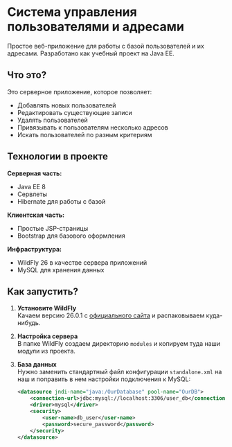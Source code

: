 # Система управления пользователями и адресами

Простое веб-приложение для работы с базой пользователей и их адресами. Разработано как учебный проект на Java EE.

## Что это?

Это серверное приложение, которое позволяет:
- Добавлять новых пользователей
- Редактировать существующие записи
- Удалять пользователей
- Привязывать к пользователям несколько адресов
- Искать пользователей по разным критериям

## Технологии в проекте

**Серверная часть:**
- Java EE 8
- Сервлеты
- Hibernate для работы с базой

**Клиентская часть:**
- Простые JSP-страницы
- Bootstrap для базового оформления

**Инфраструктура:**
- WildFly 26 в качестве сервера приложений
- MySQL для хранения данных

## Как запустить?

1. **Установите WildFly**  
   Качаем версию 26.0.1 с [официального сайта](https://www.wildfly.org/downloads/) и распаковываем куда-нибудь.

2. **Настройка сервера**  
   В папке WildFly создаем директорию `modules` и копируем туда наши модули из проекта.

3. **База данных**  
   Нужно заменить стандартный файл конфигурации `standalone.xml` на наш и поправить в нем настройки подключения к MySQL:

   ```xml
   <datasource jndi-name="java:/OurDatabase" pool-name="OurDB">
       <connection-url>jdbc:mysql://localhost:3306/user_db</connection-url>
       <driver>mysql</driver>
       <security>
           <user-name>db_user</user-name>
           <password>secure_password</password>
       </security>
   </datasource>
